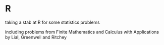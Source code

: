 # R

taking a stab at R for some statistics problems

including problems from Finite Mathematics and Calculus with Applications by Lial, Greenwell and Ritchey
